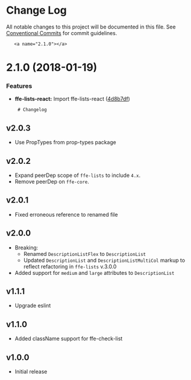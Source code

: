 # Change Log

All notable changes to this project will be documented in this file.
See [Conventional Commits](https://conventionalcommits.org) for commit guidelines.

       <a name="2.1.0"></a>
# 2.1.0 (2018-01-19)


### Features

* **ffe-lists-react:** Import ffe-lists-react ([4d8b7df](***REMOVED***))




       # Changelog

## v2.0.3
* Use PropTypes from prop-types package

## v2.0.2

* Expand peerDep scope of `ffe-lists` to include `4.x`.
* Remove peerDep on `ffe-core`.

## v2.0.1

* Fixed erroneous reference to renamed file

## v2.0.0

* Breaking:
	* Renamed `DescriptionListFlex` to `DescriptionList`
	* Updated `DescriptionList` and `DescriptionListMultiCol` markup to reflect refactoring in `ffe-lists` v.3.0.0
* Added support for `medium` and `large` attributes to `DescriptionList`

## v1.1.1

* Upgrade eslint

## v1.1.0

* Added className support for ffe-check-list

## v1.0.0

* Initial release
